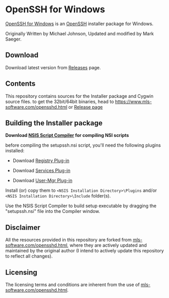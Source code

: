 # OpenSSH for Windows

[OpenSSH for Windows](https://www.mls-software.com/opensshd.html) is an [OpenSSH](https://openssh.com) installer package for Windows.

Originally Written by Michael Johnson, Updated and modified by Mark Saeger.

## Download

Download latest version from [Releases](https://github.com/cyfrost/OpenSSH-for-Windows/releases) page.

## Contents

This repository contains sources for the Installer package and Cygwin source files. to get the 32bit/64bit binaries, head to https://www.mls-software.com/opensshd.html or [Release page](https://github.com/cyfrost/OpenSSH-for-Windows/releases)


## Building the Installer package

<b>Download [NSIS Script Compiler](http://nsis.sourceforge.net/Download) for compiling NSI scripts </b>

before compiling the setupssh.nsi script, you'll need the following plugins installed:

* Download [Registry Plug-in](http://nsis.sourceforge.net/Registry_plug-in)

* Download [Services Plug-in](http://nsis.sourceforge.net/Services_plug-in)

* Download [User-Mgr Plug-in](http://nsis.sourceforge.net/UserMgr_plug-in)

Install (or) copy them to `<NSIS Installation Directory>\Plugins` and/or `<NSIS Installation Directory>\Include` folder(s).

Use the NSIS Script Compiler to build setup executable by dragging the "setupssh.nsi" file into the Compiler window.

## Disclaimer

All the resources provided in this repository are forked from [mls-software.com/opensshd.html](https://www.mls-software.com/opensshd.html), where they are actively updated and maintained by the original author (I intend to actively update this repository to reflect all changes).


## Licensing

The licensing terms and conditions are inherent from the use of [mls-software.com/opensshd.html](https://www.mls-software.com/opensshd.html).

